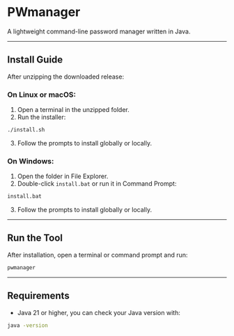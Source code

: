 # PWmanager

A lightweight command-line password manager written in Java.

---

## Install Guide

After unzipping the downloaded release:

### On Linux or macOS:

1. Open a terminal in the unzipped folder.
2. Run the installer:

```bash
./install.sh
```

3. Follow the prompts to install globally or locally.

### On Windows:

1. Open the folder in File Explorer.
2. Double-click `install.bat` or run it in Command Prompt:

```cmd
install.bat
```

3. Follow the prompts to install globally or locally.

---

## Run the Tool

After installation, open a terminal or command prompt and run:

```bash
pwmanager
```

---

## Requirements

- Java 21 or higher, you can check your Java version with:

```bash
java -version
```